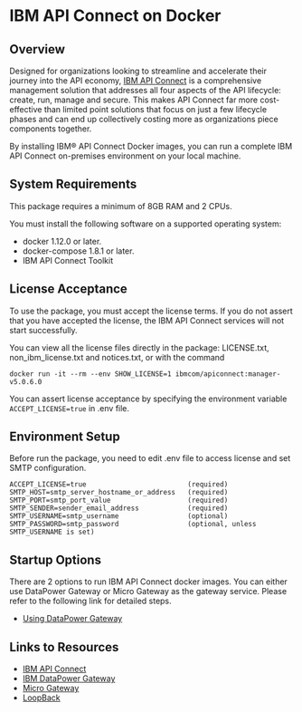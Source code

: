 # IBM API Connect on Docker

## Overview

Designed for organizations looking to streamline and accelerate their journey into the API economy, [IBM API Connect] is a comprehensive management solution that addresses all four aspects of the API lifecycle: create, run, manage and secure. This makes API Connect far more cost-effective than limited point solutions that focus on just a few lifecycle phases and can end up collectively costing more as organizations piece components together.

By installing IBM® API Connect Docker images, you can run a complete IBM API Connect on-premises environment on your local machine.

## System Requirements
This package requires a minimum of 8GB RAM and 2 CPUs.

You must install the following software on a supported operating system:

* docker 1.12.0 or later.
* docker-compose 1.8.1 or later.
* IBM API Connect Toolkit

## License Acceptance

To use the package, you must accept the license terms. If you do not assert that you have accepted the license, the IBM API Connect services will not start successfully.

You can view all the license files directly in the package: LICENSE.txt, non_ibm_license.txt and notices.txt, or with the command
```
docker run -it --rm --env SHOW_LICENSE=1 ibmcom/apiconnect:manager-v5.0.6.0
```

You can assert license acceptance by specifying the environment variable `ACCEPT_LICENSE=true` in .env file.

## Environment Setup
Before run the package, you need to edit .env file to access license and set SMTP configuration.
```
ACCEPT_LICENSE=true                         (required)
SMTP_HOST=smtp_server_hostname_or_address   (required)
SMTP_PORT=smtp_port_value                   (required)
SMTP_SENDER=sender_email_address            (required)
SMTP_USERNAME=smtp_username                 (optional)
SMTP_PASSWORD=smtp_password                 (optional, unless SMTP_USERNAME is set)
```

## Startup Options

There are 2 options to run IBM API Connect docker images. You can either use DataPower Gateway or Micro Gateway as the gateway service. Please refer to the following link for detailed steps.

* [Using DataPower Gateway](https://github.com/ibm-apiconnect/pot-onprem-core/blob/5060/docker/README-datapower.md)

## Links to Resources

* [IBM API Connect]
* [IBM DataPower Gateway]
* [Micro Gateway]
* [LoopBack]


[IBM API Connect Product Documentation]: <http://www.ibm.com/support/knowledgecenter/SSMNED>
[IBM API Connect]:  <http://www-03.ibm.com/software/products/en/api-connect>
[IBM DataPower Gateway]: <https://hub.docker.com/r/ibmcom/datapower/>
[Micro Gateway]: <https://github.com/strongloop/microgateway>
[LoopBack]: <https://loopback.io/>

